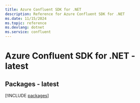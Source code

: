 ```yaml
---
title: Azure Confluent SDK for .NET
description: Reference for Azure Confluent SDK for .NET
ms.date: 11/15/2024
ms.topic: reference
ms.devlang: dotnet
ms.service: confluent
---
```

# Azure Confluent SDK for .NET - latest
## Packages - latest
[!INCLUDE [packages](confluent-index.md)]